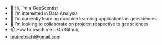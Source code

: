 - 👋 Hi, I’m a GeoScentist
- 👀 I’m interested in Data Analysis
- 🌱 I’m currently learning machine learninig applications in geosciences
- 💞️ I’m looking to collaborate on projecst respective to geosciences
- 📫 How to reach me .. On Github,
- muteebsahi@gmail.com

<!---
muteebmohsin/muteebmohsin is a ✨ special ✨ repository because its `README.md` (this file) appears on your GitHub profile.
You can click the Preview link to take a look at your changes.
--->
